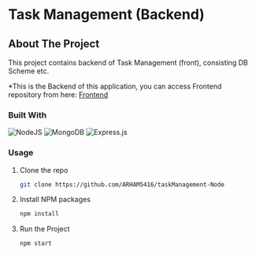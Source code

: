 # Task Management (Backend)

## About The Project

This project contains backend of Task Management (front), consisting DB Scheme etc.

*This is the Backend of this application, you can access Frontend repository from here: [Frontend](https://github.com/ARHAM5416/taskManagement-front)

### Built With

![NodeJS](https://img.shields.io/badge/node.js-6DA55F?style=for-the-badge&logo=node.js&logoColor=white)
![MongoDB](https://img.shields.io/badge/MongoDB-%234ea94b.svg?style=for-the-badge&logo=mongodb&logoColor=white)
![Express.js](https://img.shields.io/badge/express.js-%23404d59.svg?style=for-the-badge&logo=express&logoColor=%2361DAFB)


### Usage

1. Clone the repo
   ```sh
   git clone https://github.com/ARHAM5416/taskManagement-Node
   ```
2. Install NPM packages
   ```sh
   npm install
   ```
3. Run the Project
   ```sh
   npm start
   ```
